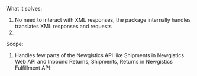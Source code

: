What it solves:
1. No need to interact with XML responses, the package internally handles translates XML responses and requests
2. 

Scope:
1. Handles few parts of the Newgistics API like
 Shipments in Newgistics Web API and Inbound Returns, Shipments, Returns 
 in Newgistics Fulfillment API
